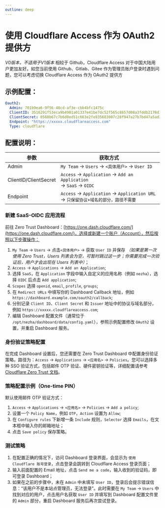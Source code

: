 ```yaml
---
outline: deep
---
```

# 使用 Cloudflare Access 作为 OAuth2 提供方
*V0版本，不适用于V1版本*
相较于 Github，Cloudflare Access 对于中国大陆用户更加友好。如您当前使用 Github、Gitlab、Gitee 作为管理员账户登录时遇到问题，您可以考虑切换 Cloudflare Access 作为 OAuth2 提供方
## 示例配置：

```yaml
Oauth2:
  Admin: 701b9ea6-9f56-48cd-af3e-cbb4bfc1475c
  ClientID: 3516291f53eca9b4901a01337e41be7dc52f565c8657d08a3fddb2178d13c5bf
  ClientSecret: 0568b67c7b6d0ed51c663e2fe935683007c28f947a27b7bd47a5ad3d8b56fb67
  Endpoint: "https://xxxxx.cloudflareaccess.com"
  Type: cloudflare
```

## 配置说明：

| 参数                    | 获取方式                                                                        |
|-----------------------|-----------------------------------------------------------------------------|
| Admin                 | `My Team` -> `Users` -> `<具体用户>` -> `User ID`                               |
| ClientID/ClientSecret | `Access` -> `Application` -> `Add an Application` <br/> -> `SaaS` -> `OIDC` |
| Endpoint              | `Access` -> `Application` -> `Application URL` -> `只保留协议+域名的部分，路径不需要`       |

### 新建 SaaS-OIDC 应用流程

前往 Zero Trust Dashboard：[https://one.dash.cloudflare.com/](https://one.dash.cloudflare.com/)，选择或新建一个账户（Account），然后按照以下步骤操作：

1. `My Team` -> `Users` -> 点击`<具体用户>` -> 获取 `User ID` 并保存 *（如果是第一次使用 Zero Trust，Users 列表会为空，可暂时跳过这一步；你需要完成一次验证后，用户才会出现在 Users 列表中）*；
2. `Access` -> `Applications` -> `Add an Application`;
3. 选择 `SaaS`，在 `Application` 字段中输入自定义的应用名称（例如 `nezha`），选择 `OIDC` 后点击 `Add application`;
4. `Scopes` 选择 `openid`, `email`, `profile`, `groups`;
5. 在 `Redirect URLs` 中填写你的 Dashboard Callback 地址，例如 `https://dashboard.example.com/oauth2/callback`;
6. 分别记录 `Client ID`、`Client Secret` 和 `Issuer` 地址中的协议与域名部分，例如 `https://xxxxx.cloudflareaccess.com`;
7. 编辑 Dashboard 配置文件（通常位于 `/opt/nezha/dashboard/data/config.yaml`），参照示例配置修改 `OAuth2` 设置，并重启 Dashboard 服务。

### 身份验证策略配置

在完成 Dashboard 设置后，您还需要在 Zero Trust Dashboard 中配置身份验证策略，路径为：`Access` -> `Applications` -> `<应用名>` -> `Policies`。您可以选择多种 SSO 验证方式，包括邮件 OTP 验证、硬件密钥验证等，详细配置请参考 [Cloudflare Zero Trust 文档](https://developers.cloudflare.com/cloudflare-one/)。

### 策略配置示例（One-time PIN）

默认使用邮件 OTP 验证方式：

1. `Access` -> `Applications` -> `<应用名>` -> `Policies` -> `Add a policy`;
2. 设置一个 `Policy Name`，例如 `OTP`，`Action` 设置为 `Allow`;
3. 在 `Configure rules` 下新增一条 `Include` 规则，`Selector` 选择 `Emails`，在文本框中输入你的邮箱地址；
4. 点击 `Save policy` 保存策略。

### 测试策略

1. 在配置正确的情况下，访问 Dashboard 登录界面，会显示为 `使用 Cloudflare 账号登录`，点击登录会跳转到 Cloudflare Access 登录页面；
2. 输入前面配置的 Email 地址，点击 `Send me a code`，输入收到的验证码，即可登录 Dashboard；
3. 如果在之前的步骤中，未在 `Admin` 中未填写 `User ID`，登录后会提示错误信息：“该用户不是本站点管理员，无法登录”。此时需要在 `My Team` -> `Users` 中找到对应的用户，点击用户名获取 `User ID` 并填写到 Dashboard 配置文件里的 `Admin` 部分，重启 Dashboard 服务后再次尝试登录。